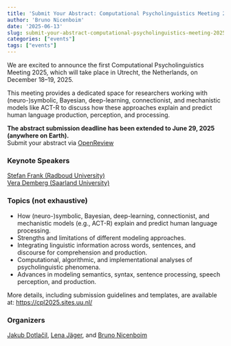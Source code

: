 ```yaml
---
title: 'Submit Your Abstract: Computational Psycholinguistics Meeting 2025'
author: 'Bruno Nicenboim'
date: '2025-06-13'
slug: submit-your-abstract-computational-psycholinguistics-meeting-2025
categories: ["events"]
tags: ["events"]
---
```


We are excited to announce the first Computational Psycholinguistics Meeting 2025, which will take place in Utrecht, the Netherlands, on December 18–19, 2025.

This meeting provides a dedicated space for researchers working with (neuro-)symbolic, Bayesian, deep-learning, connectionist, and mechanistic models like ACT-R to discuss how these approaches explain and predict human language production, perception, and processing.

**The abstract submission deadline has been extended to June 29, 2025 (anywhere on Earth).**  
Submit your abstract via [OpenReview](https://openreview.net/group?id=UU.nl/Utrecht_University/2025/CPL)

### Keynote Speakers

[Stefan Frank (Radboud University)](http://stefanfrank.info/)  
[Vera Demberg (Saarland University)](https://www.uni-saarland.de/lehrstuhl/demberg/members/verademberg.html)

### Topics (not exhaustive)

- How (neuro-)symbolic, Bayesian, deep-learning, connectionist, and mechanistic models (e.g., ACT-R) explain and predict human language processing.
- Strengths and limitations of different modeling approaches.
- Integrating linguistic information across words, sentences, and discourse for comprehension and production.
- Computational, algorithmic, and implementational analyses of psycholinguistic phenomena.
- Advances in modeling semantics, syntax, sentence processing, speech perception, and production.

More details, including submission guidelines and templates, are available at: https://cpl2025.sites.uu.nl/

### Organizers

[Jakub Dotlačil](https://www.jakubdotlacil.com/), [Lena Jäger](https://www.cl.uzh.ch/en/research-groups/digital-linguistics/people/group-leader/jaeger.html), and [Bruno Nicenboim](https://www.bruno.nicenboim.me/)